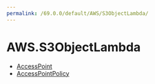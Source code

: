 ```yaml
---
permalink: /69.0.0/default/AWS/S3ObjectLambda/
---
```


# AWS.S3ObjectLambda



* [AccessPoint](AccessPoint.md)
* [AccessPointPolicy](AccessPointPolicy.md)